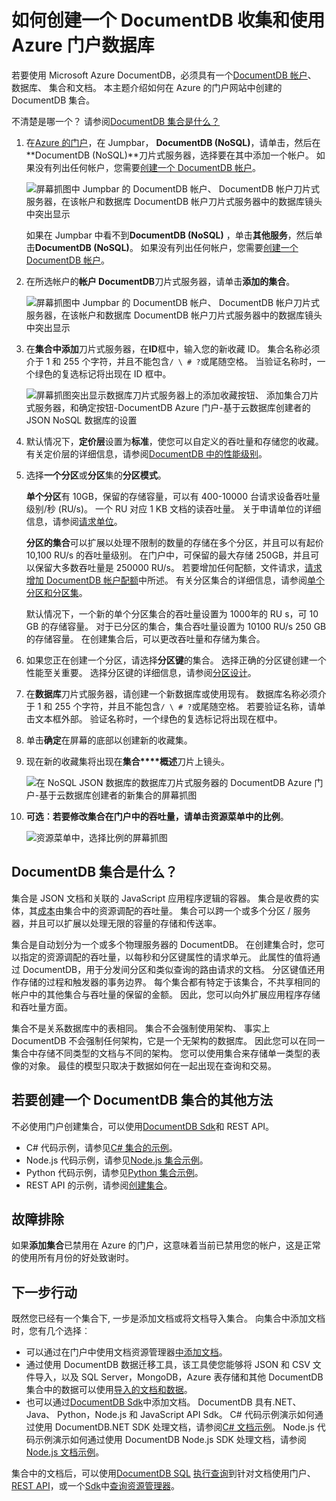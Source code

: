 <properties 
    pageTitle="创建集合和 DocumentDB 数据库 |Microsoft Azure" 
    description="了解如何创建 NoSQL 数据库以及使用 Azure DocumentDB 在线服务门户的 JSON 文档集合，基于云的文档数据库。 得到今天的免费试用版。" 
    services="documentdb" 
    authors="mimig1" 
    manager="jhubbard" 
    editor="monicar" 
    documentationCenter=""/>

<tags 
    ms.service="documentdb" 
    ms.workload="data-services" 
    ms.tgt_pltfrm="na" 
    ms.devlang="na" 
    ms.topic="article" 
    ms.date="10/17/2016" 
    ms.author="mimig"/>

# <a name="how-to-create-a-documentdb-collection-and-database-using-the-azure-portal"></a>如何创建一个 DocumentDB 收集和使用 Azure 门户数据库

若要使用 Microsoft Azure DocumentDB，必须具有一个[DocumentDB 帐户](documentdb-create-account.md)、 数据库、 集合和文档。 本主题介绍如何在 Azure 的门户网站中创建的 DocumentDB 集合。 

不清楚是哪一个？ 请参阅[DocumentDB 集合是什么？](#what-is-a-documentdb-collection)

1.  在[Azure 的门户](https://portal.azure.com/)，在 Jumpbar， **DocumentDB (NoSQL)**，请单击，然后在**DocumentDB (NoSQL)**刀片式服务器，选择要在其中添加一个帐户。 如果没有列出任何帐户，您需要[创建一个 DocumentDB 帐户](documentdb-create-account.md)。

    ![屏幕抓图中 Jumpbar 的 DocumentDB 帐户、 DocumentDB 帐户刀片式服务器，在该帐户和数据库 DocumentDB 帐户刀片式服务器中的数据库镜头中突出显示](./media/documentdb-create-collection/docdb-database-creation-1-2.png)
    
    如果在 Jumpbar 中看不到**DocumentDB (NoSQL)** ，单击**其他服务**，然后单击**DocumentDB (NoSQL)**。 如果没有列出任何帐户，您需要[创建一个 DocumentDB 帐户](documentdb-create-account.md)。

2. 在所选帐户的**帐户 DocumentDB**刀片式服务器，请单击**添加的集合**。

    ![屏幕抓图中 Jumpbar 的 DocumentDB 帐户、 DocumentDB 帐户刀片式服务器，在该帐户和数据库 DocumentDB 帐户刀片式服务器中的数据库镜头中突出显示](./media/documentdb-create-collection/docdb-database-creation-3.png)

3. 在**集合中添加**刀片式服务器，在**ID**框中，输入您的新收藏 ID。 集合名称必须介于 1 和 255 个字符，并且不能包含`/ \ # ?`或尾随空格。 当验证名称时，一个绿色的复选标记将出现在 ID 框中。

    ![屏幕抓图突出显示数据库刀片式服务器上的添加收藏按钮、 添加集合刀片式服务器，和确定按钮-DocumentDB Azure 门户-基于云数据库创建者的 JSON NoSQL 数据库的设置](./media/documentdb-create-collection/docdb-collection-creation-5-8.png)

4. 默认情况下，**定价层**设置为**标准**，使您可以自定义的吞吐量和存储您的收藏。 有关定价层的详细信息，请参阅[DocumentDB 中的性能级别](documentdb-performance-levels.md)。  

5. 选择**一个分区**或**分区**集的**分区模式**。 

    **单个分区**有 10GB，保留的存储容量，可以有 400-10000 台请求设备吞吐量级别/秒 (RU/s)。 一个 RU 对应 1 KB 文档的读吞吐量。 关于申请单位的详细信息，请参阅[请求单位](documentdb-request-units.md)。 

    **分区的集合**可以扩展以处理不限制的数量的存储在多个分区，并且可以有起价 10,100 RU/s 的吞吐量级别。 在门户中，可保留的最大存储 250GB，并且可以保留大多数吞吐量是 250000 RU/s。 若要增加任何配额，文件请求，[请求增加 DocumentDB 帐户配额](documentdb-increase-limits.md)中所述。 有关分区集合的详细信息，请参阅[单个分区和分区集](documentdb-partition-data.md#single-partition-and-partitioned-collections)。

    默认情况下，一个新的单个分区集合的吞吐量设置为 1000年的 RU s，可 10 GB 的存储容量。 对于已分区的集合，集合吞吐量设置为 10100 RU/s 250 GB 的存储容量。 在创建集合后，可以更改吞吐量和存储为集合。 

6. 如果您正在创建一个分区，请选择**分区键**的集合。 选择正确的分区键创建一个性能至关重要。 选择分区键的详细信息，请参阅[分区设计](documentdb-partition-data.md#designing-for-partitioning)。

7. 在**数据库**刀片式服务器，请创建一个新数据库或使用现有。 数据库名称必须介于 1 和 255 个字符，并且不能包含`/ \ # ?`或尾随空格。 若要验证名称，请单击文本框外部。 验证名称时，一个绿色的复选标记将出现在框中。

8. 单击**确定**在屏幕的底部以创建新的收藏集。 

9. 现在新的收藏集将出现在**集合****概述**刀片上镜头。
 
    ![在 NoSQL JSON 数据库的数据库刀片式服务器的 DocumentDB Azure 门户-基于云数据库创建者的新集合的屏幕抓图](./media/documentdb-create-collection/docdb-collection-creation-9.png)

10. **可选︰**若要修改集合在门户中的吞吐量，请单击资源菜单中的**比例**。 

    ![资源菜单中，选择比例的屏幕抓图](./media/documentdb-create-collection/docdb-collection-creation-scale.png)

## <a name="what-is-a-documentdb-collection"></a>DocumentDB 集合是什么？ 

集合是 JSON 文档和关联的 JavaScript 应用程序逻辑的容器。 集合是收费的实体，其[成本](documentdb-performance-levels.md)由集合中的资源调配的吞吐量。 集合可以跨一个或多个分区 / 服务器，并且可以扩展以处理无限的容量的存储和传送率。

集合是自动划分为一个或多个物理服务器的 DocumentDB。 在创建集合时，您可以指定的资源调配的吞吐量，以每秒和分区键属性的请求单元。 此属性的值将通过 DocumentDB，用于分发间分区和类似查询的路由请求的文档。 分区键值还用作存储的过程和触发器的事务边界。 每个集合都有特定于该集合，不共享相同的帐户中的其他集合与吞吐量的保留的金额。 因此，您可以向外扩展应用程序存储和吞吐量方面。 

集合不是关系数据库中的表相同。 集合不会强制使用架构、 事实上 DocumentDB 不会强制任何架构，它是一个无架构的数据库。 因此您可以在同一集合中存储不同类型的文档与不同的架构。 您可以使用集合来存储单一类型的表像的对象。 最佳的模型只取决于数据如何在一起出现在查询和交易。

## <a name="other-ways-to-create-a-documentdb-collection"></a>若要创建一个 DocumentDB 集合的其他方法

不必使用门户创建集合，可以使用[DocumentDB Sdk](documentdb-sdk-dotnet.md)和 REST API。 

- C# 代码示例，请参见[C# 集合的示例](documentdb-dotnet-samples.md#collection-examples)。 
- Node.js 代码示例，请参见[Node.js 集合示例](documentdb-nodejs-samples.md#collection-examples)。
- Python 代码示例，请参见[Python 集合示例](documentdb-python-samples.md#collection-examples)。
- REST API 的示例，请参阅[创建集合](https://msdn.microsoft.com/library/azure/mt489078.aspx)。

## <a name="troubleshooting"></a>故障排除

如果**添加集合**已禁用在 Azure 的门户，这意味着当前已禁用您的帐户，这是正常的使用所有月份的好处致谢时。   

## <a name="next-steps"></a>下一步行动

既然您已经有一个集合下, 一步是添加文档或将文档导入集合。 向集合中添加文档时，您有几个选择︰

- 可以通过在门户中使用文档资源管理器[中添加文档](documentdb-view-json-document-explorer.md)。
- 通过使用 DocumentDB 数据迁移工具，该工具使您能够将 JSON 和 CSV 文件导入，以及 SQL Server，MongoDB，Azure 表存储和其他 DocumentDB 集合中的数据可以使用[导入的文档和数据](documentdb-import-data.md)。 
- 也可以通过[DocumentDB Sdk](documentdb-sdk-dotnet.md)中添加文档。 DocumentDB 具有.NET、 Java、 Python，Node.js 和 JavaScript API Sdk。 C# 代码示例演示如何通过使用 DocumentDB.NET SDK 处理文档，请参阅[C# 文档示例](documentdb-dotnet-samples.md#document-examples)。 Node.js 代码示例演示如何通过使用 DocumentDB Node.js SDK 处理文档，请参阅[Node.js 文档示例](documentdb-nodejs-samples.md#document-examples)。

集合中的文档后，可以使用[DocumentDB SQL](documentdb-sql-query.md) [执行查询](documentdb-sql-query.md#executing-queries)到针对文档使用门户、 [REST API](https://msdn.microsoft.com/library/azure/dn781481.aspx)，或一个[Sdk](documentdb-sdk-dotnet.md)中[查询资源管理器](documentdb-query-collections-query-explorer.md)。 
